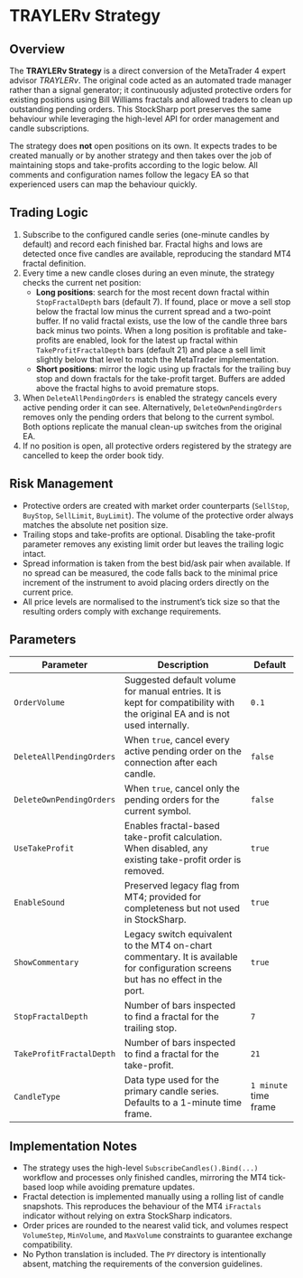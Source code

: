 # TRAYLERv Strategy

## Overview
The **TRAYLERv Strategy** is a direct conversion of the MetaTrader 4 expert advisor *TRAYLERv*. The original code acted as an automated trade manager rather than a signal generator; it continuously adjusted protective orders for existing positions using Bill Williams fractals and allowed traders to clean up outstanding pending orders. This StockSharp port preserves the same behaviour while leveraging the high-level API for order management and candle subscriptions.

The strategy does **not** open positions on its own. It expects trades to be created manually or by another strategy and then takes over the job of maintaining stops and take-profits according to the logic below. All comments and configuration names follow the legacy EA so that experienced users can map the behaviour quickly.

## Trading Logic
1. Subscribe to the configured candle series (one-minute candles by default) and record each finished bar. Fractal highs and lows are detected once five candles are available, reproducing the standard MT4 fractal definition.
2. Every time a new candle closes during an even minute, the strategy checks the current net position:
   - **Long positions**: search for the most recent down fractal within `StopFractalDepth` bars (default 7). If found, place or move a sell stop below the fractal low minus the current spread and a two-point buffer. If no valid fractal exists, use the low of the candle three bars back minus two points. When a long position is profitable and take-profits are enabled, look for the latest up fractal within `TakeProfitFractalDepth` bars (default 21) and place a sell limit slightly below that level to match the MetaTrader implementation.
   - **Short positions**: mirror the logic using up fractals for the trailing buy stop and down fractals for the take-profit target. Buffers are added above the fractal highs to avoid premature stops.
3. When `DeleteAllPendingOrders` is enabled the strategy cancels every active pending order it can see. Alternatively, `DeleteOwnPendingOrders` removes only the pending orders that belong to the current symbol. Both options replicate the manual clean-up switches from the original EA.
4. If no position is open, all protective orders registered by the strategy are cancelled to keep the order book tidy.

## Risk Management
- Protective orders are created with market order counterparts (`SellStop`, `BuyStop`, `SellLimit`, `BuyLimit`). The volume of the protective order always matches the absolute net position size.
- Trailing stops and take-profits are optional. Disabling the take-profit parameter removes any existing limit order but leaves the trailing logic intact.
- Spread information is taken from the best bid/ask pair when available. If no spread can be measured, the code falls back to the minimal price increment of the instrument to avoid placing orders directly on the current price.
- All price levels are normalised to the instrument’s tick size so that the resulting orders comply with exchange requirements.

## Parameters
| Parameter | Description | Default |
|-----------|-------------|---------|
| `OrderVolume` | Suggested default volume for manual entries. It is kept for compatibility with the original EA and is not used internally. | `0.1` |
| `DeleteAllPendingOrders` | When `true`, cancel every active pending order on the connection after each candle. | `false` |
| `DeleteOwnPendingOrders` | When `true`, cancel only the pending orders for the current symbol. | `false` |
| `UseTakeProfit` | Enables fractal-based take-profit calculation. When disabled, any existing take-profit order is removed. | `true` |
| `EnableSound` | Preserved legacy flag from MT4; provided for completeness but not used in StockSharp. | `true` |
| `ShowCommentary` | Legacy switch equivalent to the MT4 on-chart commentary. It is available for configuration screens but has no effect in the port. | `true` |
| `StopFractalDepth` | Number of bars inspected to find a fractal for the trailing stop. | `7` |
| `TakeProfitFractalDepth` | Number of bars inspected to find a fractal for the take-profit. | `21` |
| `CandleType` | Data type used for the primary candle series. Defaults to a 1-minute time frame. | `1 minute` time frame |

## Implementation Notes
- The strategy uses the high-level `SubscribeCandles().Bind(...)` workflow and processes only finished candles, mirroring the MT4 tick-based loop while avoiding premature updates.
- Fractal detection is implemented manually using a rolling list of candle snapshots. This reproduces the behaviour of the MT4 `iFractals` indicator without relying on extra StockSharp indicators.
- Order prices are rounded to the nearest valid tick, and volumes respect `VolumeStep`, `MinVolume`, and `MaxVolume` constraints to guarantee exchange compatibility.
- No Python translation is included. The `PY` directory is intentionally absent, matching the requirements of the conversion guidelines.
